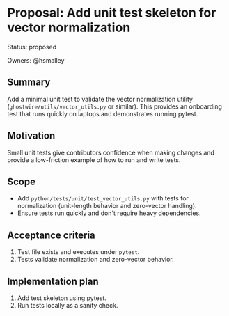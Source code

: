 <!-- OPENSPEC:START -->
# Proposal: Add unit test skeleton for vector normalization

Status: proposed

Owners: @hsmalley

## Summary

Add a minimal unit test to validate the vector normalization utility (`ghostwire/utils/vector_utils.py` or similar). This provides an onboarding test that runs quickly on laptops and demonstrates running pytest.

## Motivation

Small unit tests give contributors confidence when making changes and provide a low-friction example of how to run and write tests.

## Scope

- Add `python/tests/unit/test_vector_utils.py` with tests for normalization (unit-length behavior and zero-vector handling).
- Ensure tests run quickly and don't require heavy dependencies.

## Acceptance criteria

1. Test file exists and executes under `pytest`.
2. Tests validate normalization and zero-vector behavior.

## Implementation plan

1. Add test skeleton using pytest.
2. Run tests locally as a sanity check.

<!-- OPENSPEC:END -->
